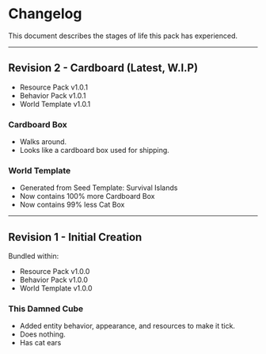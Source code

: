 # Changelog

This document describes the stages of life this pack has experienced.

---

## **Revision 2 - Cardboard** (Latest, W.I.P)

- Resource Pack v1.0.1
- Behavior Pack v1.0.1
- World Template v1.0.1

### Cardboard Box
- Walks around.
- Looks like a cardboard box used for shipping.

### World Template
- Generated from Seed Template: Survival Islands
- Now contains 100% more Cardboard Box
- Now contains 99% less Cat Box

---

## Revision 1 - Initial Creation

Bundled within:
- Resource Pack v1.0.0
- Behavior Pack v1.0.0
- World Template v1.0.0

### This Damned Cube
- Added entity behavior, appearance, and resources to make it tick.
- Does nothing.
- Has cat ears

